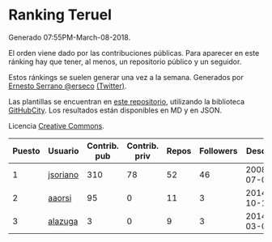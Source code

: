 # Ranking Teruel

Generado 07:55PM-March-08-2018.

El orden viene dado por las contribuciones públicas. Para aparecer en este ránking hay que tener, al menos, un repositorio público y un seguidor.

Estos ránkings se suelen generar una vez a la semana. Generados por [Ernesto Serrano @erseco](https://github.com/erseco/) [(Twitter)](https://twitter.com/erseco).

Las plantillas se encuentran en [este repositorio](https://github.com/iblancasa/GH-Spanish-Ranking), utilizando la biblioteca [GitHubCity](https://github.com/iblancasa/GitHubCity). Los resultados están disponibles en MD y en JSON.

Licencia [Creative Commons](https://creativecommons.org/licenses/by/4.0/).

| Puesto   |  Usuario  | Contrib. pub | Contrib. priv |Repos| Followers | Desde |  Avatar  |
|----------|-----------|--------------|---------------|-----|-----------|-------|----------|
|1|[jsoriano](https://github.com/jsoriano)|310|78|52|46|2008-07-02|![jsoriano](https://avatars2.githubusercontent.com/u/15763)|
|2|[aaorsi](https://github.com/aaorsi)|95|0|11|3|2014-10-18|![aaorsi](https://avatars3.githubusercontent.com/u/9295921)|
|3|[alazuga](https://github.com/alazuga)|3|0|9|3|2014-03-04|![alazuga](https://avatars0.githubusercontent.com/u/6850099)|
